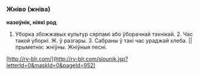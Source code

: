 ### Жніво (жніва)
**назоўнік, ніякі род**

1. Уборка збожжавых культур сярпамі або ўборачнай тэхнікай. 2. Час такой уборкі. Ж. ў разгары. 3. Сабраны ў такі час ураджай хлеба. || прыметнік: жніўны. Жніўныя песні.

<a rel="author">[http://rv-blr.com/](http://rv-blr.com/slounik.jsp?letterId=0&maskId=0&pageId=952)</a>
